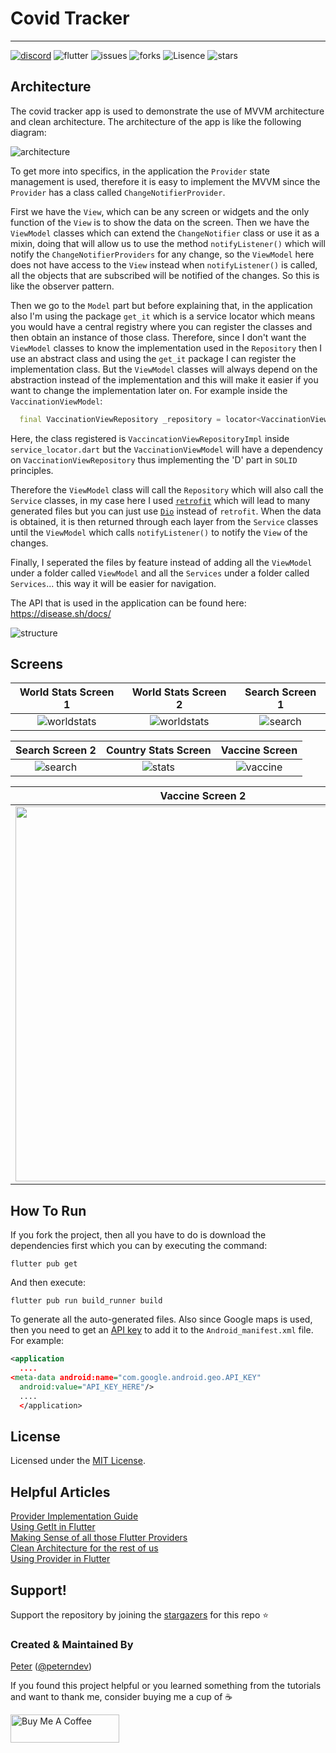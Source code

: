 # Covid Tracker
--------

[![discord](https://img.shields.io/badge/Discord-7289DA?style=for-the-badge&logo=discord&logoColor=white)](https://discord.gg/3t3steGXqN) ![flutter](https://img.shields.io/badge/Flutter-02569B?style=for-the-badge&logo=flutter&logoColor=white)
![issues](https://img.shields.io/github/issues/PeterHdd/covid_tracker?style=for-the-badge)
![forks](https://img.shields.io/github/forks/PeterHdd/covid_tracker?style=for-the-badge)
![Lisence](https://img.shields.io/github/license/PeterHdd/covid_tracker?style=for-the-badge)
![stars](https://img.shields.io/github/stars/PeterHdd/covid_tracker?style=for-the-badge)


## Architecture

The covid tracker app is used to demonstrate the use of MVVM architecture and clean architecture. The architecture of the app is like the following diagram:

![architecture](images/architecture.png)

To get more into specifics, in the application the `Provider` state management is used, therefore it is easy to implement the MVVM since the `Provider` has a class called `ChangeNotifierProvider`.

First we have the `View`, which can be any screen or widgets and the only function of the `View` is to show the data on the screen. Then we have the `ViewModel` classes which can extend the `ChangeNotifier` class or use it as a mixin, doing that will allow us to use the method `notifyListener()` which will notify the `ChangeNotifierProviders` for any change, so the `ViewModel` here does not have access to the `View` instead when `notifyListener()` is called, all the objects that are subscribed will be notified of the changes. So this is like the observer pattern.

Then we go to the `Model` part but before explaining that, in the application also I'm using the package `get_it` which is a service locator which means you would have a central registry where you can register the classes and then obtain an instance of those class. Therefore, since I don't want the `ViewModel` classes to know the implementation used in the `Repository` then I use an abstract class and using the `get_it` package I can register the implementation class. But the `ViewModel` classes will always depend on the abstraction instead of the implementation and this will make it easier if you want to change the implementation later on. For example inside the `VaccinationViewModel`:

```dart
  final VaccinationViewRepository _repository = locator<VaccinationViewRepository>();
```

Here, the class registered is `VaccincationViewRepositoryImpl` inside `service_locator.dart` but the `VaccinationViewModel` will have a dependency on `VaccinationViewRepository` thus implementing the 'D' part in `SOLID` principles.

Therefore the `ViewModel` class will call the `Repository` which will also call the `Service` classes, in my case here I used [`retrofit`](https://pub.dev/packages/retrofit) which will lead to many generated files but you can just use [`Dio`](https://pub.dev/packages/dio) instead of `retrofit`. When the data is obtained, it is then returned through each layer from the `Service` classes until the `ViewModel` which calls `notifyListener()` to notify the `View` of the changes.

Finally, I seperated the files by feature instead of adding all the `ViewModel` under a folder called `ViewModel` and all the `Services` under a folder called `Services`... this way it will be easier for navigation.

The API that is used in the application can be found here: https://disease.sh/docs/

![structure](images/structure.png)


## Screens

World Stats Screen 1 | World Stats Screen 2 | Search Screen 1|
:------------:|:-----------:|:--------------:|
![worldstats](images/world-stats.png)|![worldstats](images/chart.png)|![search](images/search.png) |

| Search Screen 2 | Country Stats Screen | Vaccine Screen
:--------------:|:--------------:|:--------------:|
![search](images/search_country.png)|![stats](images/country_stats.png) | ![vaccine](images/map_vaccine.png)

Vaccine Screen 2|
:--------------:|
<img src="images/country_vaccine.png" width="600"> |


## How To Run

If you fork the project, then all you have to do is download the dependencies first which you can by executing the command:

```
flutter pub get
```

And then execute:

```
flutter pub run build_runner build
```
To generate all the auto-generated files. 
Also since Google maps is used, then you need to get an [API key](https://developers.google.com/maps/documentation/javascript/get-api-key) to add it to the `Android_manifest.xml` file. For example:

```xml
<application
  ....
<meta-data android:name="com.google.android.geo.API_KEY"
  android:value="API_KEY_HERE"/>
  ....
  </application>
```

## License

Licensed under the [MIT License](https://github.com/PeterHdd/covid_tracker/blob/master/LICENSE).

## Helpful Articles

[Provider Implementation Guide](https://www.filledstacks.com/post/flutter-architecture-my-provider-implementation-guide/) <br>
[Using GetIt in Flutter](https://petercoding.com/flutter/2021/07/21/using-get-it-in-flutter/) <br>
[Making Sense of all those Flutter Providers](https://medium.com/flutter-community/making-sense-all-of-those-flutter-providers-e842e18f45dd) <br>
[Clean Architecture for the rest of us](https://pusher.com/tutorials/clean-architecture-introduction/) <br>
[Using Provider in Flutter](https://petercoding.com/flutter/2021/07/11/using-provider-in-flutter/)

## Support!
Support the repository by joining the [stargazers](https://github.com/PeterHdd/covid_tracker/stargazers) for this repo ⭐

### Created & Maintained By

[Peter](https://github.com/peterhdd) ([@peterndev](https://www.twitter.com/peterndev))

If you found this project helpful or you learned something from the tutorials and want to thank me, consider buying me a cup of :coffee:

<a href="https://www.buymeacoffee.com/peterhaddad" target="_blank"><img src="https://cdn.buymeacoffee.com/buttons/v2/default-red.png" alt="Buy Me A Coffee" height= "45px" width="174px"></a>
